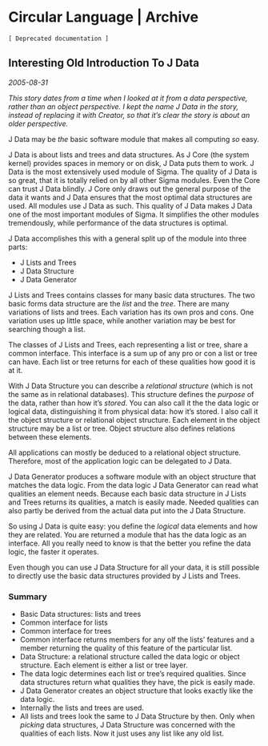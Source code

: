 ﻿Circular Language | Archive
===========================

`[ Deprecated documentation ]`

Interesting Old Introduction To J Data
--------------------------------------

*2005-08-31*

*This story dates from a time when I looked at it from a data perspective, rather than an object perspective. I kept the name J Data in the story, instead of replacing it with Creator, so that it’s clear the story is about an older perspective.*

J Data may be *the* basic software module that makes all computing *so* easy.

J Data is about lists and trees and data structures. As J Core (the system kernel) provides spaces in memory or on disk, J Data puts them to work. J Data is the most extensively used module of Sigma. The quality of J Data is so great, that it is totally relied on by all other Sigma modules. Even the Core can trust J Data blindly. J Core only draws out the general purpose of the data it wants and J Data ensures that the most optimal data structures are used. All modules use J Data as such. This quality of J Data makes J Data one of the most important modules of Sigma. It simplifies the other modules tremendously, while performance of the data structures is optimal.

J Data accomplishes this with a general split up of the module into three parts:

- J Lists and Trees
- J Data Structure
- J Data Generator

J Lists and Trees contains classes for many basic data structures. The two basic forms data structure are the *list* and the *tree*. There are many variations of lists and trees. Each variation has its own pros and cons. One variation uses up little space, while another variation may be best for searching though a list.

The classes of J Lists and Trees, each representing a list or tree, share a common interface. This interface is a sum up of any pro or con a list or tree can have. Each list or tree returns for each of these qualities how good it is at it.

With J Data Structure you can describe a *relational structure* (which is not the same as in relational databases). This structure defines the *purpose* of the data, rather than how it’s *stored*. You can also call it the the data logic or logical data, distinguishing it from physical data: how it’s stored. I also call it the object structure or relational object structure. Each element in the object structure may be a list or tree. Object structure also defines relations between these elements.

All applications can mostly be deduced to a relational object structure. Therefore, most of the application logic can be delegated to J Data.

J Data Generator produces a software module with an object structure that matches the data logic. From the data logic J Data Generator can read what qualities an element needs. Because each basic data structure in J Lists and Trees returns its qualities, a match is easily made. Needed qualities can also partly be derived from the actual data put into the J Data Structure.

So using J Data is quite easy: you define the *logical* data elements and how they are related. You are returned a module that has the data logic as an interface. All you really need to know is that the better you refine the data logic, the faster it operates.

Even though you can use J Data Structure for all your data, it is still possible to directly use the basic data structures provided by J Lists and Trees.

### Summary

- Basic Data structures: lists and trees
- Common interface for lists
- Common interface for trees
- Common interface returns members for any olf the lists’ features and a member returning the quality of this feature of the particular list.
- Data Structure: a relational structure called the data logic or object structure. Each element is either a list or tree layer.
- The data logic determines each list or tree’s required qualities. Since data structures return what qualities they have, the pick is easily made.
- J Data Generator creates an object structure that looks exactly like the data logic.
- Internally the lists and trees are used.
- All lists and trees look the same to J Data Structure by then. Only when *picking* data structures, J Data Structure was concerned with the qualities of each lists. Now it just uses any list like any old list.